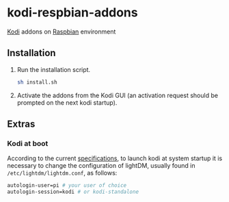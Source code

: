 # kodi-respbian-addons
[Kodi](https://kodi.wiki/view/HOW-TO:Install_Kodi_on_Raspberry_Pi) addons on [Raspbian](https://www.raspberrypi.com/software/) environment

## Installation

1. Run the installation script.

   ```bash
   sh install.sh
   ```
2. Activate the addons from the Kodi GUI (an activation request should be prompted on the next kodi startup).

## Extras

### Kodi at boot
According to the current [specifications](https://salsa.debian.org/multimedia-team/kodi-media-center/kodi/-/commit/7a371bfd9daf9b918a5d944cf1a04f71c37b387d), to launch kodi at system startup it is necessary to change the configuration of lightDM, usually found in `/etc/lightdm/lightdm.conf`, as follows:

```bash
autologin-user=pi # your user of choice
autologin-session=kodi # or kodi-standalone
```
